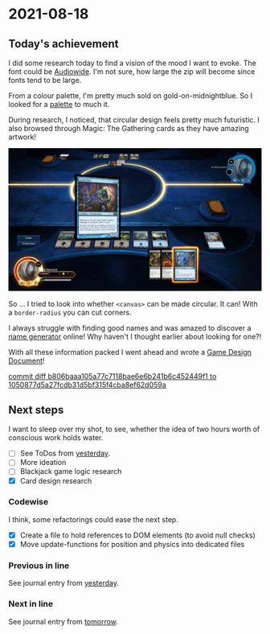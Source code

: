 # 2021-08-18

## Today's achievement

I did some research today to find a vision of the mood I want to evoke.
The font could be [Audiowide][audiowide].
I'm not sure, how large the zip will become since fonts tend to be large.

From a colour palette, I'm pretty much sold on gold-on-midnightblue.
So I looked for a [palette][palette] to much it.

During research, I noticed, that circular design feels pretty much
futuristic. I also browsed through Magic: The Gathering cards as they have
amazing artwork!

[![screenshot of Duels of the Planeswalker 2014][idea]][dotp]

So … I tried to look into whether `<canvas>` can be made circular.
It can! With a `border-radius` you can cut corners.

I always struggle with finding good names and was amazed to discover a
[name generator][names] online! Why haven't I thought earlier about looking
for one?!

With all these information packed I went ahead and wrote a
[Game Design Document][gdd]!

[commit diff b806baaa105a77c7118bae6e6b241b6c452449f1 to 1050877d5a27fcdb31d5bf315f4cba8ef62d059a][diff]

## Next steps

I want to sleep over my shot, to see, whether the idea of two hours worth of
conscious work holds water.

- [ ] See ToDos from [yesterday][yesterday].
- [ ] More ideation
- [ ] Blackjack game logic research
- [x] Card design research

### Codewise

I think, some refactorings could ease the next step.

- [x] Create a file to hold references to DOM elements (to avoid null checks)
- [x] Move update-functions for position and physics into dedicated files

### Previous in line

See journal entry from [yesterday][yesterday].

### Next in line

See journal entry from [tomorrow][tomorrow].

[audiowide]: https://www.1001fonts.com/audiowide-font.html
[diff]: https://jaenis.ch/hobbies/coding/repos/ryuno-ki/js13kgames-2021/compare/b806baaa105a77c7118bae6e6b241b6c452449f1...1050877d5a27fcdb31d5bf315f4cba8ef62d059a
[dotp]: https://www.forbes.com/sites/games/2013/06/26/magic-2014-review-the-best-introductions-pc/
[gdd]: ../gdd/
[idea]: ../gdd/ideas/mtg.jpg
[mtg]: https://b-i.forbesimg.com/games/files/2013/06/2013-06-26_00005.jpg
[names]: https://blog.reedsy.com/character-name-generator/
[palette]: https://coolors.co/191970-ffd700-f95738-70798c-89d2dc
[tomorrow]: ./2021-08-19.md
[yesterday]: ./2021-08-17.md
